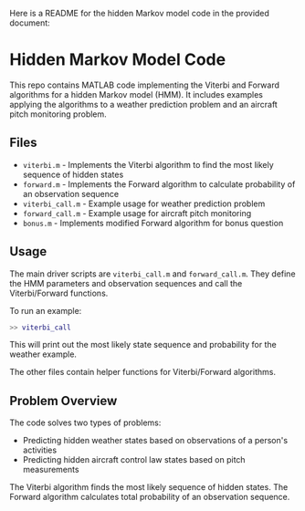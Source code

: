 Here is a README for the hidden Markov model code in the provided document:

# Hidden Markov Model Code

This repo contains MATLAB code implementing the Viterbi and Forward algorithms for a hidden Markov model (HMM). It includes examples applying the algorithms to a weather prediction problem and an aircraft pitch monitoring problem.

## Files

- `viterbi.m` - Implements the Viterbi algorithm to find the most likely sequence of hidden states
- `forward.m` - Implements the Forward algorithm to calculate probability of an observation sequence
- `viterbi_call.m` - Example usage for weather prediction problem 
- `forward_call.m` - Example usage for aircraft pitch monitoring 
- `bonus.m` - Implements modified Forward algorithm for bonus question

## Usage 

The main driver scripts are `viterbi_call.m` and `forward_call.m`. They define the HMM parameters and observation sequences and call the Viterbi/Forward functions.

To run an example:

```matlab
>> viterbi_call
``` 

This will print out the most likely state sequence and probability for the weather example.

The other files contain helper functions for Viterbi/Forward algorithms.

## Problem Overview

The code solves two types of problems:

- Predicting hidden weather states based on observations of a person's activities 
- Predicting hidden aircraft control law states based on pitch measurements

The Viterbi algorithm finds the most likely sequence of hidden states. The Forward algorithm calculates total probability of an observation sequence.
